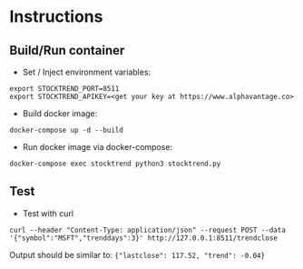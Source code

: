 # Instructions

## Build/Run container
* Set / Inject environment variables:
```
export STOCKTREND_PORT=8511
export STOCKTREND_APIKEY=<get your key at https://www.alphavantage.co>
```
* Build docker image:
```
docker-compose up -d --build
```
* Run docker image via docker-compose:
```
docker-compose exec stocktrend python3 stocktrend.py
```

## Test
* Test with curl
```
curl --header "Content-Type: application/json" --request POST --data '{"symbol":"MSFT","trenddays":3}' http://127.0.0.1:8511/trendclose
```
Output should be similar to: `{"lastclose": 117.52, "trend": -0.04}`